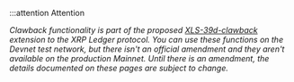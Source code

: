 :::attention Attention

_Clawback functionality is part of the proposed [XLS-39d-clawback](https://github.com/XRPLF/XRPL-Standards/tree/master/XLS-39d-clawback) extension to the XRP Ledger protocol. You can use these functions on the Devnet test network, but there isn't an official amendment and they aren't available on the production Mainnet. Until there is an amendment, the details documented on these pages are subject to change._ <!-- SPELLING_IGNORE: 39d -->
